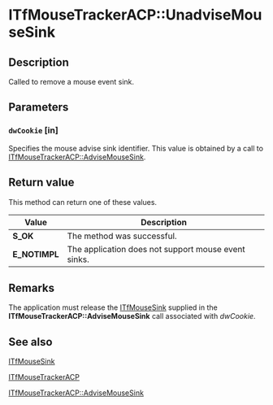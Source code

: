 # ITfMouseTrackerACP::UnadviseMouseSink

## Description

Called to remove a mouse event sink.

## Parameters

### `dwCookie` [in]

Specifies the mouse advise sink identifier. This value is obtained by a call to [ITfMouseTrackerACP::AdviseMouseSink](https://learn.microsoft.com/windows/desktop/api/msctf/nf-msctf-itfmousetrackeracp-advisemousesink).

## Return value

This method can return one of these values.

| Value | Description |
| --- | --- |
| **S_OK** | The method was successful. |
| **E_NOTIMPL** | The application does not support mouse event sinks. |

## Remarks

The application must release the [ITfMouseSink](https://learn.microsoft.com/windows/desktop/api/msctf/nn-msctf-itfmousesink) supplied in the **ITfMouseTrackerACP::AdviseMouseSink** call associated with *dwCookie*.

## See also

[ITfMouseSink](https://learn.microsoft.com/windows/desktop/api/msctf/nn-msctf-itfmousesink)

[ITfMouseTrackerACP](https://learn.microsoft.com/windows/desktop/api/msctf/nn-msctf-itfmousetrackeracp)

[ITfMouseTrackerACP::AdviseMouseSink](https://learn.microsoft.com/windows/desktop/api/msctf/nf-msctf-itfmousetrackeracp-advisemousesink)